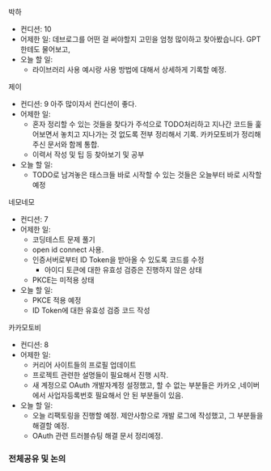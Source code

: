 
박하
- 컨디션:  10
- 어제한 일:  데브로그를 어떤 걸 써야할지 고민을 엄청 많이하고 찾아봤습니다. GPT한테도 물어보고, 
- 오늘 할 일: 
	-  라이브러리 사용 예시랑 사용 방법에 대해서 상세하게 기록할 예정.

제이
- 컨디션: 9 아주 많이자서 컨디션이 좋다.
- 어제한 일: 
	- 혼자 정리할 수 있는 것들을 찾다가 주석으로 TODO처리하고 지나간 코드들 훑어보면서 놓치고 지나가는 것 없도록 전부 정리해서 기록. 카카모토비가 정리해주신 문서와 함께 통합.
	- 이력서 작성 및 팁 등 찾아보기 및 공부
- 오늘 할 일: 
	- TODO로 남겨놓은 태스크들 바로 시작할 수 있는 것들은 오늘부터 바로 시작할 예정

네모네모
- 컨디션: 7
- 어제한 일: 
	- 코딩테스트 문제 풀기
	- open id connect 사용.
	-  인증서버로부터 ID Token을 받아올 수 있도록 코드를 수정
		- 아이디 토큰에 대한 유효성 검증은 진행하지 않은 상태
	- PKCE는 미적용 상태
- 오늘 할 일: 
	- PKCE 적용 예정
	- ID Token에 대한 유효성 검증 코드 작성

카카모토비
- 컨디션: 8
- 어제한 일: 
	- 커리어 사이트들의 프로필 업데이트
	- 프로젝트 관련한 설명들이 필요해서 진행 시작.
	- 새 계정으로 OAuth 개발자계정 설정했고, 할 수 없는 부분들은 카카오 ,네이버에서 사업자등록번호 필요해서 안 된 부분들이 있음.
- 오늘 할 일: 
	- 오늘 리팩토링을 진행할 예정. 제안사항으로 개발 로그에 작성했고, 그 부분들을 해결할 예정.
	- OAuth 관련 트러블슈팅 해결 문서 정리예정.

### 전체공유 및 논의


